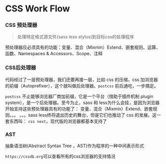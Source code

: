 # CSS Work Flow

### CSS 预处理器

> 处理特定格式源文件(sass less stylus)到目标css的处理程序

预处理器应必须具有的功能：变量、混合（Mixmin）Extend、嵌套规则、运算、函数、Namespaces & Accessors、Scope、注释

### CSS后处理器

代码经过了一层预处理器，我们还要再接一层，比如 css 的压缩，css 加浏览器的前缀（Autoprefixer），这个就叫做后处理器。`postcss` 前后通吃，一步搞定。

`postcss` 不止能够浏览器厂商加前缀，它是一个平台（借助于插件机制 plugin system），是一个后处理器。至今为止，sass 和 less为什么会挂，是因为浏览器开始支持这些预处理器具有的功能了： 变量、混合（Mixmin）Extend、嵌套规则。。。 。。。sass less终将退出历史的舞台，但是它们也推动了 css 的发展。这一套东西叫： `css next`，现代版的浏览器都基本支持了

### AST

抽象语法树(Abstract Syntax Tree ，AST)作为程序的一种中间表示形式

`https://cssdb.org`可以查看所有的css浏览器的支持情况

